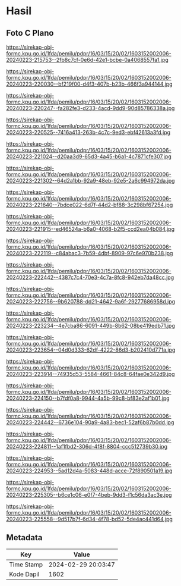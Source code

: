 # Hasil

## Foto C Plano

https://sirekap-obj-formc.kpu.go.id/1fda/pemilu/pdpr/16/03/15/20/02/1603152002006-20240223-215753--2fb8c7cf-0e6d-42e1-bcbe-0a4068557fa1.jpg

https://sirekap-obj-formc.kpu.go.id/1fda/pemilu/pdpr/16/03/15/20/02/1603152002006-20240223-220030--bf219f00-d4f3-407b-b23b-466f3a944144.jpg

https://sirekap-obj-formc.kpu.go.id/1fda/pemilu/pdpr/16/03/15/20/02/1603152002006-20240223-220247--fa282fe3-d233-4acd-9dd9-90d85786338a.jpg

https://sirekap-obj-formc.kpu.go.id/1fda/pemilu/pdpr/16/03/15/20/02/1603152002006-20240223-220525--7416a413-263b-4c7c-9ed3-ebf42613a3fd.jpg

https://sirekap-obj-formc.kpu.go.id/1fda/pemilu/pdpr/16/03/15/20/02/1603152002006-20240223-221024--d20aa3d9-65d3-4a45-b6a1-4c7871cfe307.jpg

https://sirekap-obj-formc.kpu.go.id/1fda/pemilu/pdpr/16/03/15/20/02/1603152002006-20240223-221302--64d2a1bb-92a9-48eb-92e5-2a6c994972da.jpg

https://sirekap-obj-formc.kpu.go.id/1fda/pemilu/pdpr/16/03/15/20/02/1603152002006-20240223-221640--7bdce022-6d7f-44d2-bf88-3c298bf67254.jpg

https://sirekap-obj-formc.kpu.go.id/1fda/pemilu/pdpr/16/03/15/20/02/1603152002006-20240223-221915--ed46524a-b6a0-4068-b2f5-ccd2ea04b084.jpg

https://sirekap-obj-formc.kpu.go.id/1fda/pemilu/pdpr/16/03/15/20/02/1603152002006-20240223-222119--c84abac3-7b59-4dbf-8909-97c6e970b238.jpg

https://sirekap-obj-formc.kpu.go.id/1fda/pemilu/pdpr/16/03/15/20/02/1603152002006-20240223-222442--4387c7c4-70e3-4c7a-8fc8-942eb7da48cc.jpg

https://sirekap-obj-formc.kpu.go.id/1fda/pemilu/pdpr/16/03/15/20/02/1603152002006-20240223-222756--9b620788-dd21-4642-9a6f-29277686958d.jpg

https://sirekap-obj-formc.kpu.go.id/1fda/pemilu/pdpr/16/03/15/20/02/1603152002006-20240223-223234--4e7cba86-6091-449b-8b62-08be419edb71.jpg

https://sirekap-obj-formc.kpu.go.id/1fda/pemilu/pdpr/16/03/15/20/02/1603152002006-20240223-223654--04d0d333-62df-4222-86d3-b202410d771a.jpg

https://sirekap-obj-formc.kpu.go.id/1fda/pemilu/pdpr/16/03/15/20/02/1603152002006-20240223-223914--74935d53-5584-4661-84c8-64fae0e342d9.jpg

https://sirekap-obj-formc.kpu.go.id/1fda/pemilu/pdpr/16/03/15/20/02/1603152002006-20240223-224150--b7fdf0a8-9944-4a5b-99c8-bf83e2af1b01.jpg

https://sirekap-obj-formc.kpu.go.id/1fda/pemilu/pdpr/16/03/15/20/02/1603152002006-20240223-224442--6736e104-90a9-4a83-bec1-52af6b87b0dd.jpg

https://sirekap-obj-formc.kpu.go.id/1fda/pemilu/pdpr/16/03/15/20/02/1603152002006-20240223-224811--1af1fbd2-306d-4f8f-8804-ccc512739b30.jpg

https://sirekap-obj-formc.kpu.go.id/1fda/pemilu/pdpr/16/03/15/20/02/1603152002006-20240223-224953--5ad12d4a-5083-448d-acce-72f890501a19.jpg

https://sirekap-obj-formc.kpu.go.id/1fda/pemilu/pdpr/16/03/15/20/02/1603152002006-20240223-225305--b6ce1c06-e0f7-4beb-9dd3-f1c56da3ac3e.jpg

https://sirekap-obj-formc.kpu.go.id/1fda/pemilu/pdpr/16/03/15/20/02/1603152002006-20240223-225558--9d517b7f-6d34-4f78-bd52-5de4ac441d64.jpg


## Metadata

| Key        | Value               |
| ---------- | ------------------- |
| Time Stamp | 2024-02-29 20:03:47 |
| Kode Dapil | 1602                |



